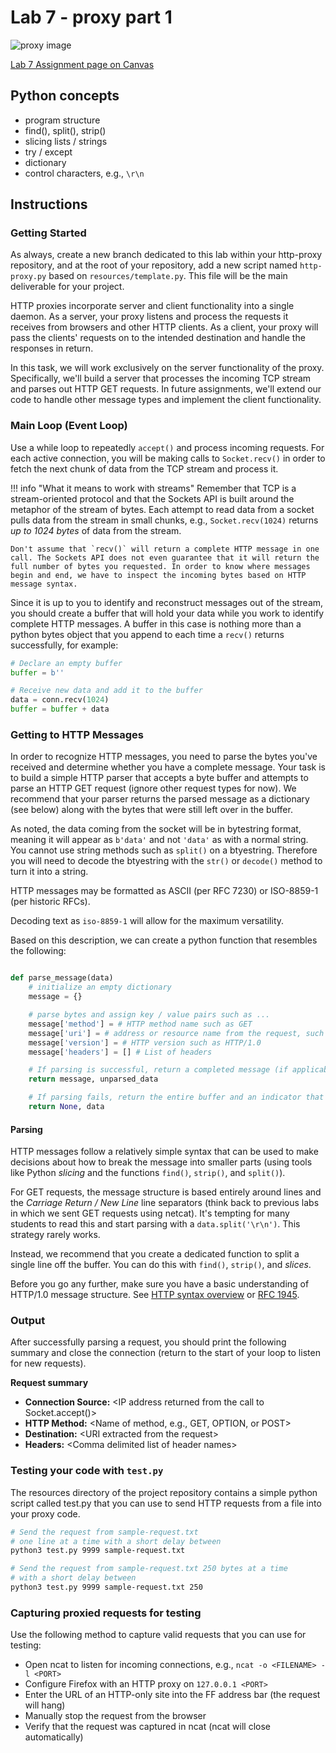 # Lab 7 - proxy part 1

![proxy image](https://hydrasky.com/wp-content/uploads/2017/10/proxy_diagram.png)

[Lab 7 Assignment page on Canvas](https://canvas.uw.edu/courses/1373089/assignments/5369624)

## Python concepts

* program structure
* find(), split(), strip()
* slicing lists / strings
* try / except
* dictionary
* control characters, e.g., `\r\n`

## Instructions

### Getting Started 

As always, create a new branch dedicated to this lab within your http-proxy repository, and at the root of your repository, add a new script named `http-proxy.py` based on `resources/template.py`. This file will be the main deliverable for your project.

HTTP proxies incorporate server and client functionality into a single daemon. As a server, your proxy listens and process the requests it receives from browsers and other HTTP clients. As a client, your proxy will pass the clients' requests on to the intended destination and handle the responses in return.

In this task, we will work exclusively on the server functionality of the proxy. Specifically, we'll build a server that processes the incoming TCP stream and parses out HTTP GET requests. In future assignments, we'll extend our code to handle other message types and implement the client functionality.


### Main Loop (Event Loop)

Use a while loop to repeatedly `accept()` and process incoming requests. For each active connection, you will be making calls to `Socket.recv()` in order to fetch the next chunk of data from the TCP stream and process it.

!!! info "What it means to work with streams"
    Remember that TCP is a stream-oriented protocol and that the Sockets API is built around the metaphor of the stream of bytes. Each attempt to read data from a socket pulls data from the stream in small chunks, e.g., `Socket.recv(1024)` returns _up to 1024 bytes_ of data from the stream. 

    Don't assume that `recv()` will return a complete HTTP message in one call. The Sockets API does not even guarantee that it will return the full number of bytes you requested. In order to know where messages begin and end, we have to inspect the incoming bytes based on HTTP message syntax.

Since it is up to you to identify and reconstruct messages out of the stream, you should create a buffer that will hold your data while you work to identify complete HTTP messages. A buffer in this case is nothing more than a python bytes object that you append to each time a `recv()` returns successfully, for example:

```python
# Declare an empty buffer
buffer = b''

# Receive new data and add it to the buffer
data = conn.recv(1024)
buffer = buffer + data
```

### Getting to HTTP Messages

In order to recognize HTTP messages, you need to parse the bytes you've received and determine whether you have a complete message. Your task is to build a simple HTTP parser that accepts a byte buffer and attempts to parse an HTTP GET request (ignore other request types for now). We recommend that your parser returns the parsed message as a dictionary (see below) along with the bytes that were still left over in the buffer.

As noted, the data coming from the socket will be in bytestring format, meaning it will appear as `b'data'`  and not `'data'` as with a normal string. You cannot use string methods such as `split()` on a btyestring. Therefore you will need to decode the btyestring with the `str()` or `decode()` method to turn it into a string.

HTTP messages may be formatted as ASCII (per RFC 7230) or ISO-8859-1 (per historic RFCs). 

Decoding text as `iso-8859-1` will allow for the maximum versatility.

Based on this description, we can create a python function that resembles the following:

```python

def parse_message(data)
    # initialize an empty dictionary
    message = {}

    # parse bytes and assign key / value pairs such as ...
    message['method'] = # HTTP method name such as GET
    message['uri'] = # address or resource name from the request, such as www.uw.edu
    message['version'] = # HTTP version such as HTTP/1.0
    message['headers'] = [] # List of headers

    # If parsing is successful, return a completed message (if applicable) and unused bytes
    return message, unparsed_data

    # If parsing fails, return the entire buffer and an indicator that parsing was incomplete
    return None, data
```

#### Parsing
HTTP messages follow a relatively simple syntax that can be used to make decisions about how to break the message into smaller parts (using tools like Python _slicing_ and the functions `find()`, `strip()`, and `split()`). 

For GET requests, the message structure is based entirely around lines and the _Carriage Return / New Line_ line separators (think back to previous labs in which we sent GET requests using netcat). It's tempting for many students to read this and start parsing with a `data.split('\r\n')`. This strategy rarely works. 

Instead, we recommend that you create a dedicated function to split a single line off the buffer. You can do this with `find()`, `strip()`, and _slices_.

Before you go any further, make sure you have a basic understanding of HTTP/1.0 message structure. See [HTTP syntax overview](/assignments/proxy-labs) or [RFC 1945](https://tools.ietf.org/html/rfc1945).

### Output

After successfully parsing a request, you should print the following summary and close the connection (return to the start of your loop to listen for new requests).

**Request summary**

* **Connection Source:** \<IP address returned from the call to Socket.accept()\>
* **HTTP Method:** \<Name of method, e.g., GET, OPTION, or POST\>
* **Destination:** \<URI extracted from the request\>
* **Headers:** \<Comma delimited list of header names\>  

### Testing your code with `test.py`

The resources directory of the project repository contains a simple python script called test.py that you can use to send HTTP requests from a file into your proxy code.

``` bash
# Send the request from sample-request.txt 
# one line at a time with a short delay between
python3 test.py 9999 sample-request.txt

# Send the request from sample-request.txt 250 bytes at a time 
# with a short delay between
python3 test.py 9999 sample-request.txt 250
```

### Capturing proxied requests for testing

Use the following method to capture valid requests that you can use for testing:

-   Open ncat to listen for incoming connections, e.g., `ncat -o <FILENAME> -l <PORT>`
-   Configure Firefox with an HTTP proxy on `127.0.0.1 <PORT>`
-   Enter the URL of an HTTP-only site into the FF address bar (the request will hang)
-   Manually stop the request from the browser
-   Verify that the request was captured in ncat (ncat will close automatically)

